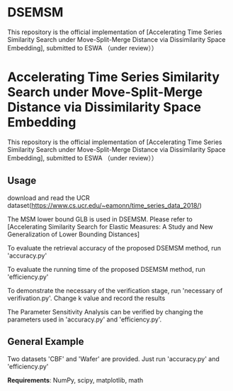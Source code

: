 # DSEMSM
This repository is the official implementation of [Accelerating Time Series Similarity Search under Move-Split-Merge Distance via Dissimilarity Space Embedding], submitted to ESWA （under review））
# Accelerating Time Series Similarity Search under Move-Split-Merge Distance via Dissimilarity Space Embedding
This repository is the official implementation of [Accelerating Time Series Similarity Search under Move-Split-Merge Distance via Dissimilarity Space Embedding], submitted to ESWA （under review））

## Usage
download and read the UCR dataset(https://www.cs.ucr.edu/~eamonn/time_series_data_2018/)

The MSM lower bound GLB is used in DSEMSM. Please refer to [Accelerating Similarity Search for Elastic Measures: A Study and New Generalization of Lower Bounding Distances]

To evaluate the retrieval accuracy of the proposed DSEMSM method, run 'accuracy.py'

To evaluate the running time of the proposed DSEMSM method, run 'efficiency.py'

To demonstrate the necessary of the verification stage, run 'necessary of verifivation.py'. Change k value and record the results

The Parameter Sensitivity Analysis can be verified by changing the parameters used in 'accuracy.py' and 'efficiency.py'.


## General Example
Two datasets 'CBF' and 'Wafer' are provided. Just run 'accuracy.py' and 'efficiency.py'

**Requirements**: NumPy, scipy, matplotlib, math



